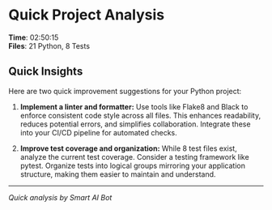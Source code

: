 # Quick Project Analysis

**Time**: 02:50:15  
**Files**: 21 Python, 8 Tests

## Quick Insights

Here are two quick improvement suggestions for your Python project:

1.  **Implement a linter and formatter:** Use tools like Flake8 and Black to enforce consistent code style across all files. This enhances readability, reduces potential errors, and simplifies collaboration. Integrate these into your CI/CD pipeline for automated checks.

2.  **Improve test coverage and organization:** While 8 test files exist, analyze the current test coverage. Consider a testing framework like pytest. Organize tests into logical groups mirroring your application structure, making them easier to maintain and understand.


---
*Quick analysis by Smart AI Bot*
